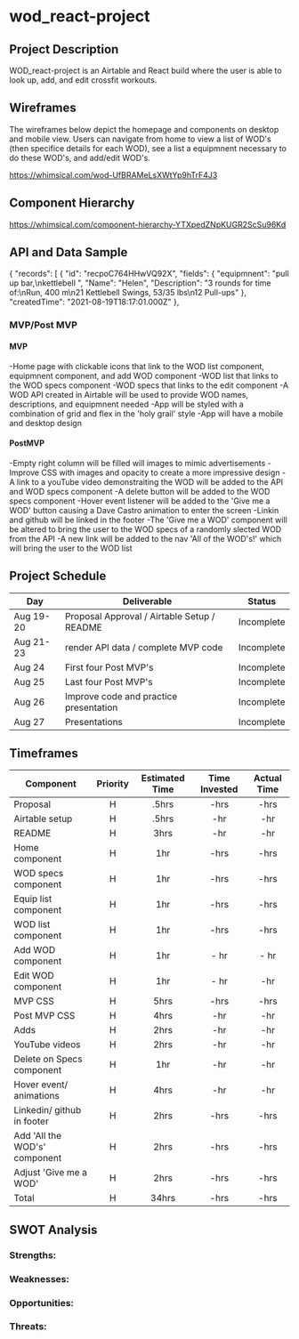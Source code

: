 # wod_react-project

## Project Description

WOD_react-project is an Airtable and React build where the user is able to look up, add, and edit crossfit workouts.

## Wireframes

The wireframes below depict the homepage and components on desktop and mobile view. Users can navigate from home to view a list of WOD's (then specifice details for each WOD), see a list a equipmnent necessary to do these WOD's, and add/edit WOD's.

https://whimsical.com/wod-UfBRAMeLsXWtYp9hTrF4J3

## Component Hierarchy

https://whimsical.com/component-hierarchy-YTXpedZNpKUGR2ScSu96Kd

## API and Data Sample

{
    "records": [
        {
            "id": "recpoC764HHwVQ92X",
            "fields": {
                "equipmnent": "pull up bar,\nkettlebell ",
                "Name": "Helen",
                "Description": "3 rounds for time of:\nRun, 400 m\n21 Kettlebell Swings, 53/35 lbs\n12 Pull-ups"
            },
            "createdTime": "2021-08-19T18:17:01.000Z"
        },

### MVP/Post MVP

#### MVP

-Home page with clickable icons that link to the WOD list component, equipmnent component, and add WOD component
-WOD list that links to the WOD specs component
-WOD specs that links to the edit component
-A WOD API created in Airtable will be used to provide WOD names, descriptions, and equipmnent needed
-App will be styled with a combination of grid and flex in the 'holy grail' style
-App will have a mobile and desktop design 

#### PostMVP

-Empty right column will be filled will images to mimic advertisements
-Improve CSS with images and opacity to create a more impressive design
-A link to a youTube video demonstraiting the WOD will be added to the API and WOD specs component
-A delete button will be added to the WOD specs component
-Hover event listener will be added to the 'Give me a WOD' button causing a  Dave Castro animation to enter the screen
-Linkin and github will be linked in the footer
-The 'Give me a WOD' component will be altered to bring the user to the WOD specs of a randomly slected WOD from the API
-A new link will be added to the nav 'All of the WOD's!' which will bring the user to the WOD list

## Project Schedule

| Day      | Deliverable                                | Status   |
| -------- | ------------------------------------------ | -------- |
| Aug 19-20 | Proposal Approval / Airtable Setup / README         | Incomplete |
| Aug 21-23   | render API data / complete MVP code | Incomplete |
| Aug 24   | First four Post MVP's           | Incomplete |
| Aug 25   | Last four Post MVP's                | Incomplete |
| Aug 26   | Improve code and practice presentation                               | Incomplete |
| Aug 27   | Presentations                              | Incomplete |

## Timeframes

| Component                 | Priority | Estimated Time | Time Invested | Actual Time |
| ------------------------- | :------: | :------------: | :-----------: | :---------: |
| Proposal                  |    H     |     .5hrs      |     -hrs      |    -hrs     |
| Airtable setup            |    H     |     .5hrs      |      -hr      |     -hr     |
| README           |    H     |      3hrs      |      -hr      |     -hr     |
| Home component      |    H     |      1hr      |     -hrs      |    -hrs     |
| WOD specs component      |    H     |      1hr      |     -hrs      |    -hrs     |
| Equip list component      |    H     |      1hr      |     -hrs      |    -hrs     |
| WOD list component        |    H     |      1hr      |     -hrs      |    -hrs     |
| Add WOD component        |    H     |      1hr      |     - hr      |    - hr     |
| Edit WOD component        |    H     |      1hr      |     - hr      |     -hr     |
| MVP CSS |    H     |      5hrs      |     -hrs      |    -hrs     |
| Post MVP CSS |    H     |      4hrs      |      -hr      |     -hr     |
| Adds |    H     |      2hrs      |      -hr      |     -hr     |
| YouTube videos        |    H     |      2hrs      |      -hr      |     -hr     |
| Delete on Specs component        |    H     |      1hr      |      -hr      |     -hr     |
| Hover event/ animations        |    H     |      4hrs      |      -hr      |     -hr     |
| Linkedin/ github in footer        |    H     |      2hrs      |     -hrs      |    -hrs     |
| Add 'All the WOD's' component        |    H     |      2hrs      |     -hrs      |    -hrs     |
| Adjust 'Give me a WOD'        |    H     |      2hrs      |     -hrs      |    -hrs     |
| Total                     |    H     |    34hrs     |     -hrs     |    -hrs    |

## SWOT Analysis

### Strengths:

### Weaknesses:

### Opportunities:

### Threats: